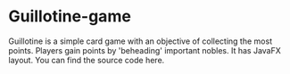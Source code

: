 # Guillotine-game
Guillotine is a simple card game with an objective of collecting the most points. Players gain points by 'beheading' important nobles. It has JavaFX layout. You can find the source code here.
